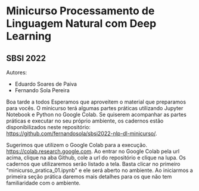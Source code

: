 # Minicurso Processamento de Linguagem Natural com Deep Learning

## SBSI 2022

Autores:
- Eduardo Soares de Paiva
- Fernando Sola Pereira

Boa tarde a todos
Esperamos que aproveitem o material que preparamos para vocês. O minicurso terá algumas partes práticas utilizando Jupyter Notebook e Python no Google Colab. Se quiserem acompanhar as partes práticas e executar no seu próprio ambiente, os cadernos estão disponibilizados neste repositório: https://github.com/fernandosola/sbsi2022-nlp-dl-minicurso/.

Sugerimos que utilizem o Google Colab para a execução. 
https://colab.research.google.com. 
Ao entrar no Google Colab pela url acima, clique na aba Github, cole a url do repositório e clique na lupa. Os cadernos que utilizaremos serão listado a tela. Basta clicar no primeiro "minicurso_pratica_01.ipynb"
 e ele será aberto no ambiente.
Ao iniciarmos a primeira seção prática daremos mais detalhes para os que não tem familiaridade com o ambiente.
